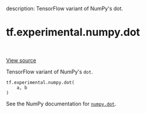 description: TensorFlow variant of NumPy's dot.

<div itemscope itemtype="http://developers.google.com/ReferenceObject">
<meta itemprop="name" content="tf.experimental.numpy.dot" />
<meta itemprop="path" content="Stable" />
</div>

# tf.experimental.numpy.dot

<!-- Insert buttons and diff -->

<table class="tfo-notebook-buttons tfo-api nocontent" align="left">

</table>

<a target="_blank" class="external" href="/code/stable/tensorflow/python/ops/numpy_ops/np_math_ops.py">View source</a>



TensorFlow variant of NumPy's `dot`.

<pre class="devsite-click-to-copy prettyprint lang-py tfo-signature-link">
<code>tf.experimental.numpy.dot(
    a, b
)
</code></pre>



<!-- Placeholder for "Used in" -->

See the NumPy documentation for [`numpy.dot`](https://numpy.org/doc/1.16/reference/generated/numpy.dot.html).